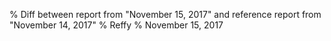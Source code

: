 % Diff between report from "November 15, 2017" and reference report from "November 14, 2017"
% Reffy
% November 15, 2017

